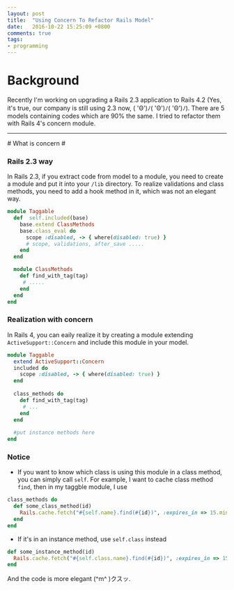 ```yaml
---
layout: post
title:  "Using Concern To Refactor Rails Model"
date:   2016-10-22 15:25:09 +0800
comments: true
tags:
- programming
---
```


# Background #

Recently I'm working on upgrading a Rails 2.3 application to Rails 4.2 (Yes, it's true, our company is still using 2.3 now, ( 'Θ')ﾉ( 'Θ')ﾉ( 'Θ')ﾉ). There are 5 models containing codes which are 90% the same. I tried to refactor them with Rails 4's concern module.
<hr>
# What is concern #

### Rails 2.3 way
In Rails 2.3, if you extract code from model to a module, you need to create a module and put it into your `/lib` directory. To realize validations and class methods, you need to add a hook method in it, which was not an elegant way.


```ruby
module Taggable
  def  self.included(base)
    base.extend ClassMethods
    base.class_eval do
      scope :disabled, -> { where(disabled: true) }
      # scope, validations, after_save .....
    end
  end

  module ClassMethods
    def find_with_tag(tag)
	 # .....
    end
  end
end
```


### Realization with concern
In Rails 4, you can eaily realize it by creating a module extending `ActiveSupport::Concern` and include this module in your model.


```ruby
module Taggable
  extend ActiveSupport::Concern
  included do
    scope :disabled, -> { where(disabled: true) }
  end
  
  class_methods do
    def find_with_tag(tag)
	 # ...
    end
  end
  
  #put instance methods here
end
```

### Notice
- If you want to know which class is using this module in a class method, you can simply call `self`. For example, I want to cache class method `find`, then in my taggble module, I use

```ruby
class_methods do
  def some_class_method(id)
    Rails.cache.fetch("#{self.name}.find(#{id})", :expires_in => 15.minutes.to_i)
  end
end
```

- If it's in an instance method, use `self.class` instead

```ruby
def some_instance_method(id)
  Rails.cache.fetch("#{self.class.name}.find(#{id})", :expires_in => 15.minutes.to_i)
end
```

And the code is more elegant (^m^ )クスッ.
